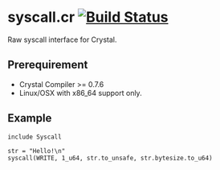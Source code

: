 # syscall.cr [![Build Status](https://secure.travis-ci.org/kubo39/syscall.cr.png?branch=master)](http://travis-ci.org/kubo39/syscall.cr)


Raw syscall interface for Crystal.

## Prerequirement

* Crystal Compiler >= 0.7.6
* Linux/OSX with x86_64 support only.

## Example

```crystal
include Syscall

str = "Hello!\n"
syscall(WRITE, 1_u64, str.to_unsafe, str.bytesize.to_u64)
```
